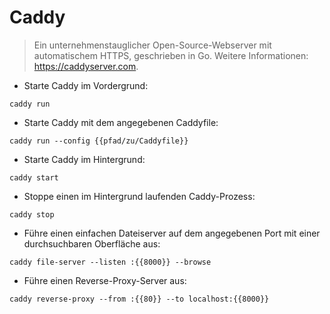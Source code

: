 # Caddy

> Ein unternehmenstauglicher Open-Source-Webserver mit automatischem HTTPS, geschrieben in Go.
> Weitere Informationen: <https://caddyserver.com>.

- Starte Caddy im Vordergrund:

`caddy run`

- Starte Caddy mit dem angegebenen Caddyfile:

`caddy run --config {{pfad/zu/Caddyfile}}`

- Starte Caddy im Hintergrund:

`caddy start`

- Stoppe einen im Hintergrund laufenden Caddy-Prozess:

`caddy stop`

- Führe einen einfachen Dateiserver auf dem angegebenen Port mit einer durchsuchbaren Oberfläche aus:

`caddy file-server --listen :{{8000}} --browse`

- Führe einen Reverse-Proxy-Server aus:

`caddy reverse-proxy --from :{{80}} --to localhost:{{8000}}`